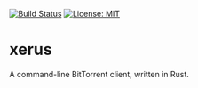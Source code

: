 [![Build Status](https://gitlab.com/zenoxygen/xerus/badges/master/pipeline.svg)](https://gitlab.com/zenoxygen/xerus/pipelines)
[![License: MIT](https://img.shields.io/badge/license-MIT-blue.svg)](LICENSE)

# xerus

A command-line BitTorrent client, written in Rust.
